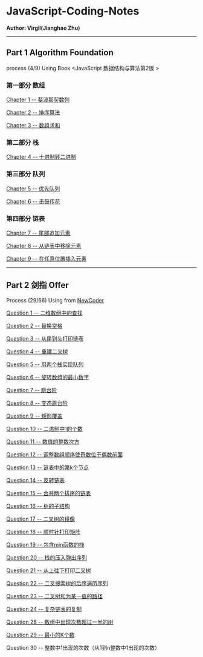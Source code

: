 # JavaScript-Coding-Notes

**Author: Virgil(Jianghao Zhu)**

---

## Part 1 Algorithm Foundation 

process (4/9) Using Book <JavaScript 数据结构与算法第2版 >

### 第一部分 数组

[Chapter 1 -- 斐波那契数列](https://github.com/Virgil0113/JavaScript-Coding-Notes/blob/master/Part1/Chapter01.js)

[Chapter 2 -- 排序算法](https://github.com/Virgil0113/JavaScript-Coding-Notes/blob/master/Part1/Chapter02.js)

[Chapter 3 -- 数组求和](https://github.com/Virgil0113/JavaScript-Coding-Notes/blob/master/Part1/Chapter03.js)

### 第二部分 栈

[Chapter 4 -- 十进制转二进制](https://github.com/Virgil0113/JavaScript-Coding-Notes/blob/master/Part1/Chapter04.js)

### 第三部分 队列

[Chapter 5 -- 优先队列](https://github.com/Virgil0113/JavaScript-Coding-Notes/blob/master/Part1/Chapter05.js)

 [Chapter 6 -- 击鼓传花](https://github.com/Virgil0113/JavaScript-Coding-Notes/blob/master/Part1/Chapter06.js)

### 第四部分 链表

[Chapter 7 -- 尾部追加元素](https://github.com/Virgil0113/JavaScript-Coding-Notes/blob/master/Part1/Chapter07.js)

[Chapter 8 -- 从链表中移除元素](https://github.com/Virgil0113/JavaScript-Coding-Notes/blob/master/Part1/Chapter08.js)

[Chapter 9 -- 在任意位置插入元素](https://github.com/Virgil0113/JavaScript-Coding-Notes/blob/master/Part1/Chapter09.js)



---

## Part 2 剑指 Offer  

Process (29/66) Using  from [NewCoder](https://www.nowcoder.com/practice/abc3fe2ce8e146608e868a70efebf62e?tpId=13&tqId=11154&tPage=1&rp=1&ru=/ta/coding-interviews&qru=/ta/coding-interviews/question-ranking)

[Question 1 -- 二维数组中的查找](https://github.com/Virgil0113/JavaScript-Coding-Notes/blob/master/Part2/Question01.js)

[Question 2 -- 替换空格](https://github.com/Virgil0113/JavaScript-Coding-Notes/blob/master/Part2/Question02.js)

[Question 3 -- 从尾到头打印链表](https://github.com/Virgil0113/JavaScript-Coding-Notes/blob/master/Part2/Question03.js)

[Question 4 -- 重建二叉树](https://github.com/Virgil0113/JavaScript-Coding-Notes/blob/master/Part2/Question04.js)

[Question 5 -- 用两个栈实现队列](https://github.com/Virgil0113/JavaScript-Coding-Notes/blob/master/Part2/Question05.js)

[Question 6 -- 旋转数组的最小数字](https://github.com/Virgil0113/JavaScript-Coding-Notes/blob/master/Part2/Question06.js)

[Question 7 -- 跳台阶](https://github.com/Virgil0113/JavaScript-Coding-Notes/blob/master/Part2/Question07.js)

[Question 8 -- 变态跳台阶](https://github.com/Virgil0113/JavaScript-Coding-Notes/blob/master/Part2/Question08.js)

[Question 9 -- 矩形覆盖](https://github.com/Virgil0113/JavaScript-Coding-Notes/blob/master/Part2/Question09.js)

[Question 10 -- 二进制中1的个数](https://github.com/Virgil0113/JavaScript-Coding-Notes/blob/master/Part2/Question10.js)

[Question 11 -- 数值的整数次方](https://github.com/Virgil0113/JavaScript-Coding-Notes/blob/master/Part2/Question11.js)

[Question 12 -- 调整数组顺序使奇数位于偶数前面](https://github.com/Virgil0113/JavaScript-Coding-Notes/blob/master/Part2/Question12.js)

[Question 13 -- 链表中的第k个节点](https://github.com/Virgil0113/JavaScript-Coding-Notes/blob/master/Part2/Question13.js)

[Question 14 -- 反转链表](https://github.com/Virgil0113/JavaScript-Coding-Notes/blob/master/Part2/Question14.js)

[Question 15 -- 合并两个排序的链表](https://github.com/Virgil0113/JavaScript-Coding-Notes/blob/master/Part2/Question15.js)

[Question 16 -- 树的子结构](https://github.com/Virgil0113/JavaScript-Coding-Notes/blob/master/Part2/Question16.js)

[Question 17 -- 二叉树的镜像](https://github.com/Virgil0113/JavaScript-Coding-Notes/blob/master/Part2/Question17.js)

[Question 18 -- 顺时针打印矩阵](https://github.com/Virgil0113/JavaScript-Coding-Notes/blob/master/Part2/Question18.js)

[Question 19 -- 包含min函数的栈](https://github.com/Virgil0113/JavaScript-Coding-Notes/blob/master/Part2/Question19.js)

[Question 20 -- 栈的压入弹出序列](https://github.com/Virgil0113/JavaScript-Coding-Notes/blob/master/Part2/Question20.js)

[Question 21 -- 从上往下打印二叉树](https://github.com/Virgil0113/JavaScript-Coding-Notes/blob/master/Part2/Question21.js)

[Question 22 -- 二叉搜索树的后序遍历序列](https://github.com/Virgil0113/JavaScript-Coding-Notes/blob/master/Part2/Question22.js)

[Question 23 -- 二叉树和为某一值的路径](https://github.com/Virgil0113/JavaScript-Coding-Notes/blob/master/Part2/Question23.js)

[Question 24 -- 复杂链表的复制](https://github.com/Virgil0113/JavaScript-Coding-Notes/blob/master/Part2/Question24.js)

[Question 28 -- 数组中出现次数超过一半的树](https://github.com/Virgil0113/JavaScript-Coding-Notes/blob/master/Part2/Question28.js)

[Question 29 -- 最小的K个数](https://github.com/Virgil0113/JavaScript-Coding-Notes/blob/master/Part2/Question29.js)

Question 30 -- 整数中1出现的次数（从1到n整数中1出现的次数）

